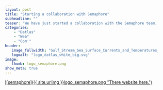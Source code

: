 ```yaml
---
layout: post
title: "Starting a collaboration with Semaphore"
subheadline: ""
teaser: "We have just started a collaboration with the Semaphore team, to help us find a nice logo and visual identity for Datlas."
categories:
    - "Datlas"
    - "Web"
    - "Com'"
header:
   image_fullwidth: "Gulf_Stream_Sea_Surface_Currents_and_Temperatures_NASA_SVS.jpg"
   logoalt: "logo_datlas_white_big.svg"
image:
   thumb: logo_semaphore.png
show_meta: true
---
```

[![semaphore]({{ site.urlimg }}logo_semaphore.png
"There website here.")](http://semaphore-communication.fr/semaphore/)